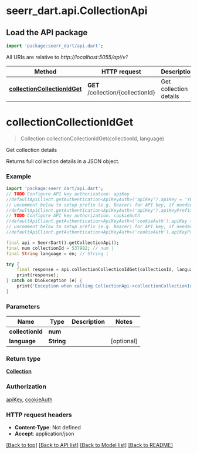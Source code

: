 # seerr_dart.api.CollectionApi

## Load the API package
```dart
import 'package:seerr_dart/api.dart';
```

All URIs are relative to *http://localhost:5055/api/v1*

Method | HTTP request | Description
------------- | ------------- | -------------
[**collectionCollectionIdGet**](CollectionApi.md#collectioncollectionidget) | **GET** /collection/{collectionId} | Get collection details


# **collectionCollectionIdGet**
> Collection collectionCollectionIdGet(collectionId, language)

Get collection details

Returns full collection details in a JSON object.

### Example
```dart
import 'package:seerr_dart/api.dart';
// TODO Configure API key authorization: apiKey
//defaultApiClient.getAuthentication<ApiKeyAuth>('apiKey').apiKey = 'YOUR_API_KEY';
// uncomment below to setup prefix (e.g. Bearer) for API key, if needed
//defaultApiClient.getAuthentication<ApiKeyAuth>('apiKey').apiKeyPrefix = 'Bearer';
// TODO Configure API key authorization: cookieAuth
//defaultApiClient.getAuthentication<ApiKeyAuth>('cookieAuth').apiKey = 'YOUR_API_KEY';
// uncomment below to setup prefix (e.g. Bearer) for API key, if needed
//defaultApiClient.getAuthentication<ApiKeyAuth>('cookieAuth').apiKeyPrefix = 'Bearer';

final api = SeerrDart().getCollectionApi();
final num collectionId = 537982; // num | 
final String language = en; // String | 

try {
    final response = api.collectionCollectionIdGet(collectionId, language);
    print(response);
} catch on DioException (e) {
    print('Exception when calling CollectionApi->collectionCollectionIdGet: $e\n');
}
```

### Parameters

Name | Type | Description  | Notes
------------- | ------------- | ------------- | -------------
 **collectionId** | **num**|  | 
 **language** | **String**|  | [optional] 

### Return type

[**Collection**](Collection.md)

### Authorization

[apiKey](../README.md#apiKey), [cookieAuth](../README.md#cookieAuth)

### HTTP request headers

 - **Content-Type**: Not defined
 - **Accept**: application/json

[[Back to top]](#) [[Back to API list]](../README.md#documentation-for-api-endpoints) [[Back to Model list]](../README.md#documentation-for-models) [[Back to README]](../README.md)


